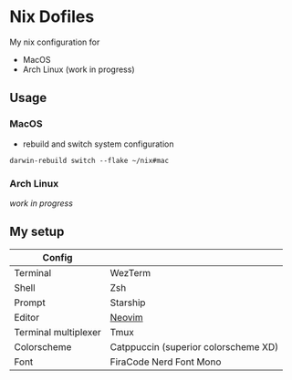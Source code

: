 # Nix Dofiles

My nix configuration for 
- MacOS
- Arch Linux (work in progress)


## Usage

### MacOS
- rebuild and switch system configuration
```
darwin-rebuild switch --flake ~/nix#mac
```

### Arch Linux
*work in progress*


## My setup

| Config    | <!-- -->    |
|-------------|-------------|
| Terminal | WezTerm |
| Shell | Zsh |
| Prompt | Starship |
| Editor |[Neovim](https://github.com/cwjiee/nvim-config) |
| Terminal multiplexer | Tmux |
| Colorscheme | Catppuccin (superior colorscheme XD) |
| Font | FiraCode Nerd Font Mono |
